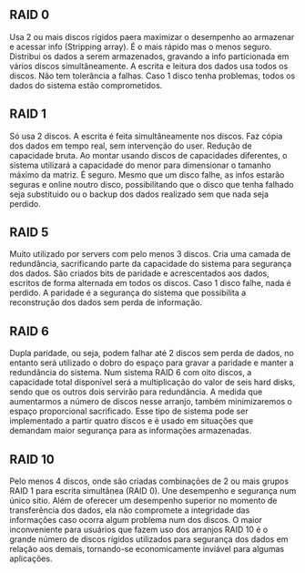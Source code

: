## RAID 0
Usa 2 ou mais discos rígidos paera maximizar o desempenho ao armazenar e acessar info (Stripping array).
É o mais rápido mas o menos seguro.
Distribui os dados a serem armazenados, gravando a info particionada em vários discos simultâneamente.
A escrita e leitura dos dados usa todos os discos.
Não tem tolerância a falhas. Caso 1 disco tenha problemas, todos os dados do sistema estão comprometidos.

## RAID 1
Só usa 2 discos.
A escrita é feita simultâneamente nos discos. Faz cópia dos dados em tempo real, sem intervenção do user.
Redução de capacidade bruta.
Ao montar usando discos de capacidades diferentes, o sistema utilizará a capacidade do menor para dimensionar o tamanho máximo da matriz.
É seguro. Mesmo que um disco falhe, as infos estarão seguras e online noutro disco, possibilitando que o disco que tenha falhado seja substituido ou o backup dos dados realizado sem que nada seja perdido.

## RAID 5
Muito utilizado por servers com pelo menos 3 discos. Cria uma camada de redundância, sacrificando parte da capacidade do sistema para segurança dos dados.
São criados bits de paridade e acrescentados aos dados, escritos de forma alternada em todos os discos.
Caso 1 disco falhe, nada é perdido.
A paridade é a segurança do sistema que possibilita a reconstrução dos dados sem perda de informação.

## RAID 6
Dupla paridade, ou seja, podem falhar até 2 discos sem perda de dados, no entanto será utilizado o dobro do espaço para gravar a paridade e manter a redundância do sistema.
Num sistema RAID 6 com oito discos, a capacidade total disponível será a multiplicação do valor de seis hard disks, sendo que os outros dois servirão para redundância.
A medida que aumentarmos a número de discos nesse arranjo, também minimizaremos o espaço proporcional sacrificado. Esse tipo de sistema pode ser implementado a partir quatro discos e é usado em situações que demandam maior segurança para as informações armazenadas.

## RAID 10
Pelo menos 4 discos, onde são criadas combinações de 2 ou mais grupos RAID 1 para escrita simultânea (RAID 0).
Une desempenho e segurança num único sítio.
Além de oferecer um desempenho superior no momento de transferência dos dados, ela não compromete a integridade das informações caso ocorra algum problema num dos discos.
O maior inconveniente para usuários que fazem uso dos arranjos RAID 10 é o grande número de discos rígidos utilizados para segurança dos dados em relação aos demais, tornando-se economicamente inviável para algumas aplicações.

